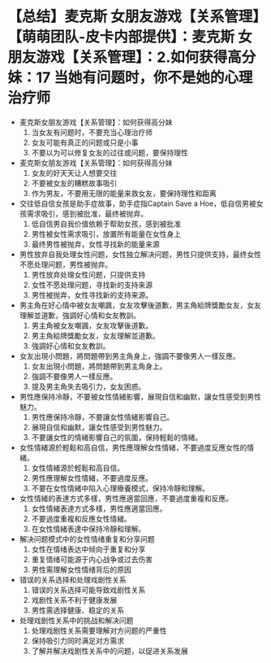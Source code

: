 # 【总结】麦克斯 女朋友游戏【关系管理】【萌萌团队-皮卡内部提供】：麦克斯 女朋友游戏【关系管理】：2.如何获得高分妹：17 当她有问题时，你不是她的心理治疗师

-   麦克斯女朋友游戏【关系管理】：如何获得高分妹
    1.  当女友有问题时，不要充当心理治疗师
    2.  女友可能有真正的问题或只是小事
    3.  不要以为可以修复女友的过往或问题，要保持理性
-   麦克斯女朋友游戏【关系管理】：如何获得高分妹
    1.  女友的好天天让人想要交往
    2.  不要被女友的糟糕故事吸引
    3.  作为男友，不要用无限的能量来救女友，要保持理性和距离
-   交往低自信女孩是助手症故事，助手症指Captain Save a Hoe，低自信男被女孩需求吸引，感到被批准，最终被抛弃。
    1.  低自信男自我价值依赖于帮助女孩，感到被批准
    2.  男性被女性需求吸引，放置所有能量在女性身上
    3.  最终男性被抛弃，女性寻找新的能量来源
-   男性放弃自我处理女性问题，女性独立解决问题，男性只提供支持，最终女性不愿处理问题，男性被抛弃。
    1.  男性放弃处理女性问题，只提供支持
    2.  女性不愿处理问题，寻找新的支持来源
    3.  男性被抛弃，女性寻找新的支持来源。
-   男主角在好心情中被女友嘲諷，女友攻擊後道歉，男主角給牌獎勵女友，女友理解並道歉，強調好心情和女友教訓。
    1.  男主角被女友嘲諷，女友攻擊後道歉。
    2.  男主角給牌獎勵女友，女友理解並道歉。
    3.  強調好心情和女友教訓。
-   女友出現小問題，將問題帶到男主角身上，強調不要像男人一樣反應。
    1.  女友出現小問題，將問題帶到男主角身上。
    2.  強調不要像男人一樣反應。
    3.  提及男主角失去吸引力，女友困惑。
-   男性應保持冷靜，不要被女性情緒影響，展現自信和幽默，讓女性感受到男性魅力。
    1.  男性應保持冷靜，不要讓女性情緒影響自己。
    2.  展現自信和幽默，讓女性感受到男性魅力。
    3.  不要讓女性的情緒影響自己的氛圍，保持輕鬆的情緒。
-   女性情緒源於輕鬆和高自信，男性應理解女性情緒，不要過度反應女性的情緒。
    1.  女性情緒源於輕鬆和高自信。
    2.  男性應理解女性情緒，不要過度反應。
    3.  不要在女性情緒中陷入心理療養模式，保持冷靜和理解。
-   女性情緒的表達方式多樣，男性應適當回應，不要過度重複和反應。
    1.  女性情緒表達方式多樣，男性應適當回應。
    2.  不要過度重複和反應女性情緒。
    3.  在女性情緒表達中保持冷靜和理解。
-   解决问题模式中的女性情绪重复和分享问题
    1.  女性在情绪表达中倾向于重复和分享
    2.  重复情绪可能源于内心战争或过去伤害
    3.  男性需理解女性情绪背后的原因
-   错误的关系选择和处理戏剧性关系
    1.  错误的关系选择可能导致戏剧性关系
    2.  戏剧性关系不利于健康发展
    3.  男性需选择健康、稳定的关系
-   处理戏剧性关系中的挑战和解决问题
    1.  处理戏剧性关系需要理解对方问题的严重性
    2.  保持吸引力同时满足对方需求
    3.  了解并解决戏剧性关系中的问题，以促进关系发展
